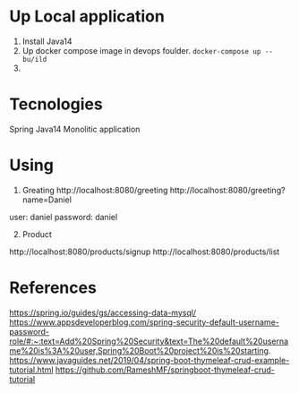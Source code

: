 # Up Local application 
1. Install Java14
2. Up docker compose image in devops foulder.
`docker-compose up --bu/ild`
3. 

# Tecnologies
Spring
Java14
Monolitic application

# Using

1. Greating
http://localhost:8080/greeting
http://localhost:8080/greeting?name=Daniel 

user: daniel
password: daniel 

2. Product 

http://localhost:8080/products/signup
http://localhost:8080/products/list

# References

https://spring.io/guides/gs/accessing-data-mysql/
https://www.appsdeveloperblog.com/spring-security-default-username-password-role/#:~:text=Add%20Spring%20Security&text=The%20default%20username%20is%3A%20user,Spring%20Boot%20project%20is%20starting.
https://www.javaguides.net/2019/04/spring-boot-thymeleaf-crud-example-tutorial.html
https://github.com/RameshMF/springboot-thymeleaf-crud-tutorial